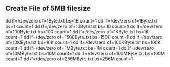 ## Create File of 5MB filesize

dd if=/dev/zero of=1Byte.txt bs=1B count=1
dd if=/dev/zero of=1Byte.txt bs=1 count=1
dd if=/dev/zero of=10Byte.txt bs=10 count=1
dd if=/dev/zero of=100Byte.txt bs=100 count=1
dd if=/dev/zero of=1KByte.txt bs=1K count=1
dd if=/dev/zero of=1500Byte.txt bs=1500 count=1
dd if=/dev/zero of=10KByte.txt bs=10K count=1
dd if=/dev/zero of=100KByte.txt bs=100K count=1
dd if=/dev/zero of=1MByte.txt bs=1M count=1
dd if=/dev/zero of=10MByte.txt bs=10M count=1
dd if=/dev/zero of=100MByte.txt bs=100M count=1
dd if=/dev/zero of=256MByte.txt bs=256M count=1

